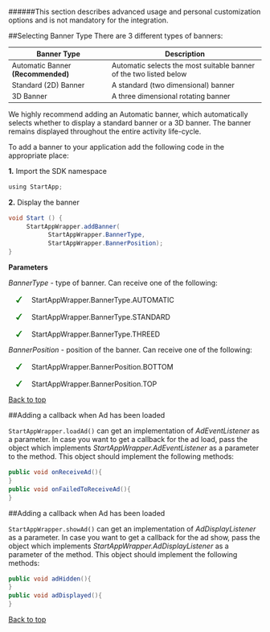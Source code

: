 <a name="top" />

######This section describes advanced usage and personal customization options and is not mandatory for the integration.

<a name="banner-type" />
##Selecting Banner Type
There are 3 different types of banners:

**Banner Type** | **Description**
---------------------- | ---------------
Automatic Banner **(Recommended)**  | Automatic selects the most suitable banner of the two listed below
Standard (2D) Banner  | A standard (two dimensional) banner
3D Banner   | A three dimensional rotating banner

We highly recommend adding an Automatic banner, which automatically selects whether to display a standard banner or a 3D banner. The banner remains displayed throughout the entire activity life-cycle. 

To add a banner to your application add the following code in the appropriate place:

**1.** Import the SDK namespace
``` java
using StartApp;
```

**2.** Display the banner
```java
void Start () {
     StartAppWrapper.addBanner( 
           StartAppWrapper.BannerType,
	       StartAppWrapper.BannerPosition);
}
```

**Parameters**

_BannerType_ - type of banner. Can receive one of the following:
<br></br><img src="./iOS/images/V.png" hspace="15px" width="12px" /> StartAppWrapper.BannerType.AUTOMATIC
<br></br><img src="./iOS/images/V.png" hspace="15px" width="12px" /> StartAppWrapper.BannerType.STANDARD
<br></br><img src="./iOS/images/V.png" hspace="15px" width="12px" /> StartAppWrapper.BannerType.THREED

_BannerPosition_ - position of the banner. Can receive one of the following:
<br></br><img src="./iOS/images/V.png" hspace="15px" width="12px" /> StartAppWrapper.BannerPosition.BOTTOM
<br></br><img src="./iOS/images/V.png" hspace="15px" width="12px" /> StartAppWrapper.BannerPosition.TOP

[Back to top](#top)

<a name="load-callback" />
##Adding a callback when Ad has been loaded

``StartAppWrapper.loadAd()`` can get an implementation of *AdEventListener* as a parameter. In case you want to get a callback for the ad load, pass the object which implements *StartAppWrapper.AdEventListener* as a parameter to the method. This object should implement the following methods:
```java
public void onReceiveAd(){
}
public void onFailedToReceiveAd(){
}
```

<a name="show-callback" />
##Adding a callback when Ad has been loaded

``StartAppWrapper.showAd()`` can get an implementation of *AdDisplayListener* as a parameter. In case you want to get a callback for the ad show, pass the object which implements *StartAppWrapper.AdDisplayListener* as a parameter of the method. This object should implement the following methods:
```java
public void adHidden(){
}
public void adDisplayed(){
}
```

[Back to top](#top)
